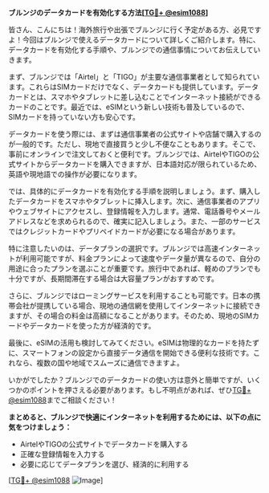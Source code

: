 **ブルンジのデータカードを有効化する方法[[TG💪+ @esim1088](https://t.me/s/esim1088)]**

皆さん、こんにちは！海外旅行や出張でブルンジに行く予定がある方、必見ですよ！今回はブルンジで使えるデータカードについて詳しくご紹介します。特に、データカードを有効化する手順や、ブルンジでの通信事情についてお伝えしていきます。

まず、ブルンジでは「Airtel」と「TIGO」が主要な通信事業者として知られています。これらはSIMカードだけでなく、データカードも提供しています。データカードとは、スマホやタブレットに差し込むことでインターネット接続ができるカードのことです。最近では、eSIMという新しい技術も普及しているので、SIMカードを持っていない方も安心です。

データカードを使う際には、まずは通信事業者の公式サイトや店舗で購入するのが一般的です。ただし、現地で直接買うと少し不便なこともあります。そこで、事前にオンラインで注文しておくと便利です。ブルンジでは、AirtelやTIGOの公式サイトからデータカードを購入できますが、日本語対応が限られているため、英語や現地語での操作が必要になります。

では、具体的にデータカードを有効化する手順を説明しましょう。まず、購入したデータカードをスマホやタブレットに挿入します。次に、通信事業者のアプリやウェブサイトにアクセスし、登録情報を入力します。通常、電話番号やメールアドレスなどを求められるので、確実に記入しましょう。また、一部のサービスではクレジットカードやプリペイドカードが必要になる場合があります。

特に注意したいのは、データプランの選択です。ブルンジでは高速インターネットが利用可能ですが、料金プランによって速度やデータ量が異なるので、自分の用途に合ったプランを選ぶことが重要です。旅行中であれば、軽めのプランでも十分ですが、長期間滞在する場合は大容量プランがおすすめです。

さらに、ブルンジではローミングサービスを利用することも可能です。日本の携帯会社が提携している場合、現地の通信網を使用してインターネットに接続できますが、その場合の料金は高額になることがあります。そのため、現地のSIMカードやデータカードを使った方が経済的です。

最後に、eSIMの活用も検討してみてください。eSIMは物理的なカードを持たずに、スマートフォンの設定から直接データ通信を開始できる便利な技術です。これなら、複数の国や地域でスムーズに通信できますよ。

いかがでしたか？ブルンジでのデータカードの使い方は意外と簡単ですが、いくつかのポイントを押さえる必要があります。もし不明点があれば、ぜひ[TG💪+ @esim1088](https://t.me/s/esim1088)までご相談ください！

**まとめると、ブルンジで快適にインターネットを利用するためには、以下の点に気をつけましょう：**
- AirtelやTIGOの公式サイトでデータカードを購入する
- 正確な登録情報を入力する
- 必要に応じてデータプランを選び、経済的に利用する

[[TG💪+ @esim1088](https://t.me/s/esim1088) ![Image](https://i.postimg.cc/Y0z9fWf4/image.png)]